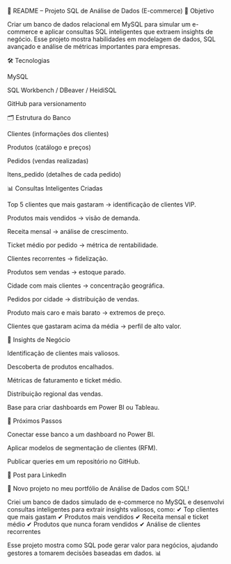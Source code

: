 📌 README – Projeto SQL de Análise de Dados (E-commerce)
🎯 Objetivo

Criar um banco de dados relacional em MySQL para simular um e-commerce e aplicar consultas SQL inteligentes que extraem insights de negócio.
Esse projeto mostra habilidades em modelagem de dados, SQL avançado e análise de métricas importantes para empresas.

🛠️ Tecnologias

MySQL

SQL Workbench / DBeaver / HeidiSQL

GitHub para versionamento

🗂️ Estrutura do Banco

Clientes (informações dos clientes)

Produtos (catálogo e preços)

Pedidos (vendas realizadas)

Itens_pedido (detalhes de cada pedido)

📊 Consultas Inteligentes Criadas

Top 5 clientes que mais gastaram → identificação de clientes VIP.

Produtos mais vendidos → visão de demanda.

Receita mensal → análise de crescimento.

Ticket médio por pedido → métrica de rentabilidade.

Clientes recorrentes → fidelização.

Produtos sem vendas → estoque parado.

Cidade com mais clientes → concentração geográfica.

Pedidos por cidade → distribuição de vendas.

Produto mais caro e mais barato → extremos de preço.

Clientes que gastaram acima da média → perfil de alto valor.

🚀 Insights de Negócio

Identificação de clientes mais valiosos.

Descoberta de produtos encalhados.

Métricas de faturamento e ticket médio.

Distribuição regional das vendas.

Base para criar dashboards em Power BI ou Tableau.

🔗 Próximos Passos

Conectar esse banco a um dashboard no Power BI.

Aplicar modelos de segmentação de clientes (RFM).

Publicar queries em um repositório no GitHub.

📢 Post para LinkedIn

🚀 Novo projeto no meu portfólio de Análise de Dados com SQL!

Criei um banco de dados simulado de e-commerce no MySQL e desenvolvi consultas inteligentes para extrair insights valiosos, como:
✔ Top clientes que mais gastam
✔ Produtos mais vendidos
✔ Receita mensal e ticket médio
✔ Produtos que nunca foram vendidos
✔ Análise de clientes recorrentes

Esse projeto mostra como SQL pode gerar valor para negócios, ajudando gestores a tomarem decisões baseadas em dados. 📊
